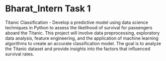 # Bharat_Intern Task 1
Titanic Classification - Develop a predictive model using data science techniques in Python to assess the likelihood of survival for passengers aboard the Titanic. This project will involve data preprocessing, exploratory data analysis, feature engineering, and the application of machine learning algorithms to create an accurate classification model. The goal is to analyze the Titanic dataset and provide insights into the factors that influenced survival rates.
